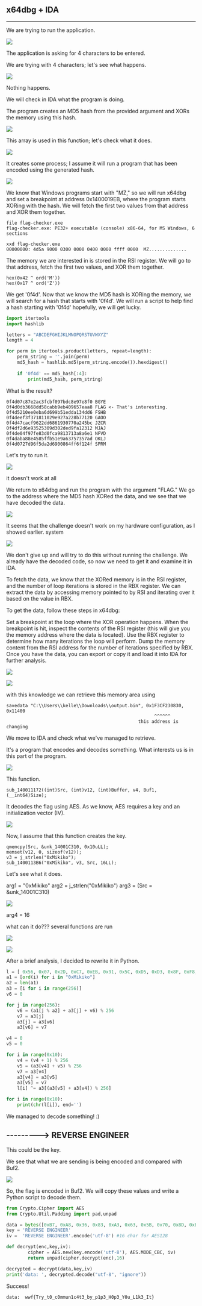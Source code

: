 
## x64dbg + IDA
---

We are trying to run the application.

![](./1.png)

The application is asking for 4 characters to be entered.

We are trying with 4 characters; let's see what happens.

![](./2.png)

Nothing happens.

We will check in IDA what the program is doing.

The program creates an MD5 hash from the provided argument and XORs the memory using this hash.

![](./3.png)

This array is used in this function; let's check what it does.

![](./4.png)

It creates some process; I assume it will run a program that has been encoded using the generated hash.

![](./5.png)

We know that Windows programs start with "MZ," so we will run x64dbg and set a breakpoint at address 0x1400019EB, where the program starts XORing with the hash. We will fetch the first two values from that address and XOR them together.

```log
file flag-checker.exe 
flag-checker.exe: PE32+ executable (console) x86-64, for MS Windows, 6 sections

xxd flag-checker.exe 
00000000: 4d5a 9000 0300 0000 0400 0000 ffff 0000  MZ..............
```

The memory we are interested in is stored in the RSI register. We will go to that address, fetch the first two values, and XOR them together.

```log
hex(0x42 ^ ord('M'))
hex(0x17 ^ ord('Z'))
```

We get '0f4d'. Now that we know the MD5 hash is XORing the memory, we will search for a hash that starts with '0f4d'. We will run a script to help find a hash starting with 
'0f4d' hopefully, we will get lucky.

```py
import itertools
import hashlib

letters = "ABCDEFGHIJKLMNOPQRSTUVWXYZ"
length = 4  

for perm in itertools.product(letters, repeat=length):
    perm_string = ''.join(perm)
    md5_hash = hashlib.md5(perm_string.encode()).hexdigest()
    
    if '0f4d' == md5_hash[:4]:
        print(md5_hash, perm_string)
```
What is the result?

```log
0f4d07c87e2ac3fcbf097bdc8e97e8f0 BGYE
0f4d0db3668dd58cabb9eb409657eaa8 FLAG <- That's interesting.
0f4d5210ee0eba6d699b51edda134dd6 FSHB
0f4deef3f371811029e927a228b77120 GAOO
0f4d47cacf9622dd6861930770a245bc JZCR
0f4df2d6e93525309d302ded9fa12312 MJAJ
0f4de04f97fe83d0fca9813713a8a6e1 NFVD
0f4daba88e4585ffb51e9a63757357ad OKLJ
0f4d0727d96f5da2d6900864ff6f124f SPRM
```

Let's try to run it.

![](./6.png)

it doesn't work at all

We return to x64dbg and run the program with the argument "FLAG." We go to the address where the MD5 hash XORed the data, and we see that we have decoded the data.

![](./7.png)

It seems that the challenge doesn't work on my hardware configuration, as I showed earlier.
system 

![](./8.png)

We don't give up and will try to do this without running the challenge. We already have the decoded code, so now we need to get it and examine it in IDA.

To fetch the data, we know that the XORed memory is in the RSI register, and the number of loop iterations is stored in the RBX register. We can extract the data by accessing memory pointed to by RSI and iterating over it based on the value in RBX.

To get the data, follow these steps in x64dbg:

Set a breakpoint at the loop where the XOR operation happens.
When the breakpoint is hit, inspect the contents of the RSI register (this will give you the memory address where the data is located).
Use the RBX register to determine how many iterations the loop will perform.
Dump the memory content from the RSI address for the number of iterations specified by RBX.
Once you have the data, you can export or copy it and load it into IDA for further analysis.

![](./9.png)

![](./10.png)

with this knowledge we can retrieve this memory area using

```log
savedata "C:\\Users\\kelle\\Downloads\\output.bin", 0x1F3CF230830, 0x11400
                                                       ^^^^^^
                                                 this address is changing 
```


We move to IDA and check what we've managed to retrieve.

It's a program that encodes and decodes something. What interests us is in this part of the program.

![](./11.png)

This function.

```log
sub_140011172((int)Src, (int)v12, (int)Buffer, v4, Buf1, (__int64)Size);
```

It decodes the flag using AES.
As we know, AES requires a key and an initialization vector (IV).

![](./12.png)

Now, I assume that this function creates the key.

```log
qmemcpy(Src, &unk_14001C310, 0x10uLL);
memset(v12, 0, sizeof(v12));
v3 = j_strlen("0xMikiko");
sub_1400113B6("0xMikiko", v3, Src, 16LL);
```

Let's see what it does.

arg1 = "0xMikiko"
arg2 = j_strlen("0xMikiko")
arg3 = (Src = &unk_14001C310)

![](./13.png)

arg4 = 16

what can it do???
several functions are run

![](./14.png)

![](./15.png)

After a brief analysis, I decided to rewrite it in Python.

```py
l = [ 0x56, 0x07, 0x2D, 0xC7, 0xEB, 0x91, 0x5C, 0xD5, 0xD3, 0x8F, 0xF8, 0x15, 0x4E, 0x4D, 0xB7, 0x8E ]
a1 = [ord(i) for i in "0xMikiko"]
a2 = len(a1)
a3 = [i for i in range(256)]
v6 = 0

for j in range(256):
    v6 = (a1[j % a2] + a3[j] + v6) % 256
    v7 = a3[j]
    a3[j] = a3[v6]
    a3[v6] = v7

v4 = 0
v5 = 0

for i in range(0x10):
    v4 = (v4 + 1) % 256
    v5 = (a3[v4] + v5) % 256
    v7 = a3[v4]
    a3[v4] = a3[v5]
    a3[v5] = v7
    l[i] ^= a3[(a3[v5] + a3[v4]) % 256]

for i in range(0x10):
    print(chr(l[i]), end='')
```

We managed to decode something! :)

## ---------> REVERSE ENGINEER

This could be the key.

We see that what we are sending is being encoded and compared with Buf2.

![](./16.png)

So, the flag is encoded in Buf2.
We will copy these values and write a Python script to decode them.

```py
from Crypto.Cipher import AES
from Crypto.Util.Padding import pad,unpad

data = bytes([0xB7, 0xA8, 0x36, 0x83, 0xA3, 0x63, 0x5B, 0x70, 0x8D, 0xEF, 0xA8, 0xB7, 0xA5, 0x58, 0x9A, 0x18, 0x56, 0xAC, 0x6F, 0x1F, 0xE3, 0x5F, 0xE3, 0x0E, 0x98, 0xD9, 0xA7, 0x85, 0x51, 0x90, 0x1E, 0x2C, 0xD3, 0x48, 0x43, 0xB8, 0xE2, 0x02, 0xB8, 0x48, 0x4C, 0x52, 0x55, 0x8A, 0x16, 0x2E, 0xBD, 0xDB, 0x10, 0x2A, 0x75, 0xEB, 0x1A, 0xA6, 0x55, 0x90, 0xF0, 0x12, 0xA8, 0xED, 0xD1, 0xD8, 0x70, 0xAB])
key = 'REVERSE ENGINEER'
iv =  'REVERSE ENGINEER'.encode('utf-8') #16 char for AES128

def decrypt(enc,key,iv):
        cipher = AES.new(key.encode('utf-8'), AES.MODE_CBC, iv)
        return unpad(cipher.decrypt(enc),16)

decrypted = decrypt(data,key,iv)
print('data: ', decrypted.decode("utf-8", "ignore"))
```
Success!

```log
data:  wwf{Try_t0_c0mmun1c4t3_by_p1p3_H0p3_Y0u_L1k3_It}
```






























